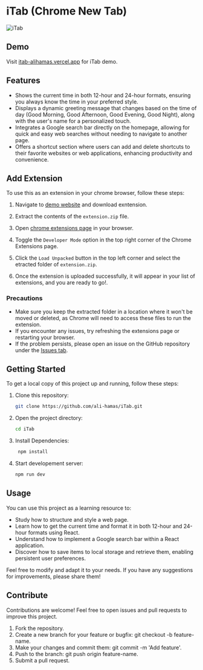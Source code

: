 # iTab (Chrome New Tab)

![iTab](/project_img.png)

## Demo

Visit [itab-alihamas.vercel.app](https://itab-alihamas.vercel.app) for iTab demo.

## Features

- Shows the current time in both 12-hour and 24-hour formats, ensuring you always know the time in your preferred style.
- Displays a dynamic greeting message that changes based on the time of day (Good Morning, Good Afternoon, Good Evening, Good Night), along with the user's name for a personalized touch.
- Integrates a Google search bar directly on the homepage, allowing for quick and easy web searches without needing to navigate to another page.
- Offers a shortcut section where users can add and delete shortcuts to their favorite websites or web applications, enhancing productivity and convenience.

## Add Extension

To use this as an extension in your chrome browser, follow these steps:

1. Navigate to [demo website](https://itab-alihamas.vercel.app/extension.zip) and download exntension.

2. Extract the contents of the `extension.zip` file.

3. Open [chrome extensions page](chrome://extensions/) in your browser.

4. Toggle the `Developer Mode` option in the top right corner of the Chrome Extensions page.

5. Click the `Load Unpacked` button in the top left corner and select the etracted folder of `extension.zip`.

6. Once the extension is uploaded successfully, it will appear in your list of extensions, and you are ready to go!.

### Precautions

- Make sure you keep the extracted folder in a location where it won't be moved or deleted, as Chrome will need to access these files to run the extension.
- If you encounter any issues, try refreshing the extensions page or restarting your browser.
- If the problem persists, please open an issue on the GitHub repository under the [Issues tab](https://github.com/ali-hamas/iTab/issues).

## Getting Started

To get a local copy of this project up and running, follow these steps:

1. Clone this repository:

   ```bash
   git clone https://github.com/ali-hamas/iTab.git
   ```

2. Open the project directory:

   ```bash
   cd iTab
   ```

3. Install Dependencies:

   ```bash
    npm install
   ```

4. Start developement server:

   ```bash
   npm run dev
   ```

## Usage

You can use this project as a learning resource to:

- Study how to structure and style a web page.
- Learn how to get the current time and format it in both 12-hour and 24-hour formats using React.
- Understand how to implement a Google search bar within a React application.
- Discover how to save items to local storage and retrieve them, enabling persistent user preferences.

Feel free to modify and adapt it to your needs. If you have any suggestions for improvements, please share them!

## Contribute

Contributions are welcome! Feel free to open issues and pull requests to improve this project.

1. Fork the repository.
2. Create a new branch for your feature or bugfix: git checkout -b feature-name.
3. Make your changes and commit them: git commit -m 'Add feature'.
4. Push to the branch: git push origin feature-name.
5. Submit a pull request.
